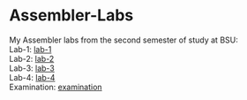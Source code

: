 # Assembler-Labs
My Assembler labs from the second semester of study at BSU: <br>
Lab-1: [lab-1](https://github.com/NiCHUY/BSU-Projects/tree/main/Second-Term/Assembler-Labs/Assembler-Lab-1)<br>
Lab-2: [lab-2](https://github.com/NiCHUY/BSU-Projects/tree/main/Second-Term/Assembler-Labs/Assembler-Lab-2)<br>
Lab-3: [lab-3](https://github.com/NiCHUY/BSU-Projects/tree/main/Second-Term/Assembler-Labs/Assembler-Lab-3)<br>
Lab-4: [lab-4](https://github.com/NiCHUY/BSU-Projects/tree/main/Second-Term/Assembler-Labs/Assembler-Lab-4)<br>
Examination: [examination](https://github.com/NiCHUY/BSU-Projects/tree/main/Second-Term/Assembler-Labs/Kr_Assembler)<br>
